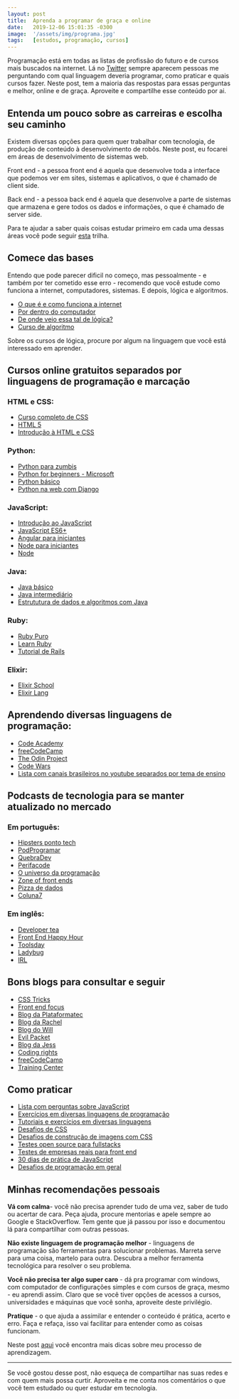 ```yaml
---
layout: post
title:  Aprenda a programar de graça e online
date:   2019-12-06 15:01:35 -0300
image:  '/assets/img/programa.jpg'
tags:   [estudos, programação, cursos]
---
```


Programação está em todas as listas de profissão do futuro e de cursos mais buscados na internet. Lá no [Twitter](https://twitter.com/carolcode) sempre aparecem pessoas me perguntando com qual linguagem deveria programar, como praticar e quais cursos fazer. Neste post, tem a maioria das respostas para essas perguntas e melhor, online e de graça. Aproveite e compartilhe esse conteúdo por ai.


## Entenda um pouco sobre as carreiras e escolha seu caminho

Existem diversas opções para quem quer trabalhar com tecnologia, de produção de conteúdo à desenvolvimento de robôs. Neste post, eu focarei em áreas de desenvolvimento de sistemas web.

Front end - a pessoa front end é aquela que desenvolve toda a interface que podemos ver em sites, sistemas e aplicativos, o que é chamado de client side.

Back end - a pessoa back end é aquela que desenvolve a parte de sistemas que armazena e gere todos os dados e informações, o que é chamado de server side.


Para te ajudar a saber quais coisas estudar primeiro em cada uma dessas áreas você pode seguir [esta](https://github.com/hideraldus13/roadmap-do-desenvolvedor-web) trilha.


## Comece das bases

Entendo que pode parecer dificil no começo, mas pessoalmente - e também por ter cometido esse erro - recomendo que você estude como funciona a internet, computadores, sistemas. E depois, lógica e algoritmos.

 - [O que é e como funciona a internet](https://www.youtube.com/watch?v=hBRDMaxKB8Q)
 - [Por dentro do computador](https://www.youtube.com/watch?v=RRBO9KYuN28)
 - [De onde veio essa tal de lógica?](https://www.youtube.com/watch?v=Sv2T1uDdr-A)
 - [Curso de algoritmo](https://www.youtube.com/watch?v=8mei6uVttho&list=PLHz_AreHm4dmSj0MHol_aoNYCSGFqvfXV)

Sobre os cursos de lógica, procure por algum na linguagem que você está interessado em aprender.


## Cursos online gratuitos separados por linguagens de programação e marcação

### HTML e CSS:
  - [Curso completo de CSS](https://www.youtube.com/playlist?list=PLwXQLZ3FdTVGf7GUtiOFLc_9AXO25iIzG)
  - [HTML 5](https://www.youtube.com/playlist?list=PLwXQLZ3FdTVGKl3iPEyEWpFoYkMUxWW5O)
  - [Introdução à HTML e CSS](https://www.udacity.com/course/intro-to-html-and-css--ud001)


### Python:
 - [Python para zumbis](https://www.youtube.com/watch?v=6La690qlH5w&list=PLUukMN0DTKCtbzhbYe2jdF4cr8MOWClXc)
 - [Python for beginners - Microsoft](https://www.youtube.com/playlist?list=PLlrxD0HtieHhS8VzuMCfQD4uJ9yne1mE6)
 - [Python básico](https://solyd.com.br/treinamentos/python-basico)
 - [Python na web com Django](https://www.udemy.com/course/python-3-na-web-com-django-basico-intermediario/)

### JavaScript:
 - [Introdução ao JavaScript](https://rocketseat.com.br/starter/curso-gratuito-javascript)
 - [JavaScript ES6+](https://rocketseat.com.br/starter/curso-gratuito-javascript-es6)
 - [Angular para iniciantes](https://loiane.training/curso/angular)
 - [Node para iniciantes](https://treinamento.nodebr.org/)
 - [Node](https://rocketseat.com.br/starter/curso-gratuito-nodejs)

### Java:
 - [Java básico](https://loiane.training/curso/java-basico)
 - [Java intermediário](https://loiane.training/curso/java-intermediario)
 - [Estrututura de dados e algoritmos com Java](https://loiane.training/curso/estrutura-de-dados)

### Ruby:
 - [Ruby Puro](https://onebitcode.com/course/ruby-puro/)
 - [Learn Ruby](https://www.codecademy.com/learn/learn-ruby)
 - [Tutorial de Rails](https://guides.railsgirls.com/guides-ptbr/)

### Elixir:
 - [Elixir School](https://elixirschool.com/pt/)
 - [Elixir Lang](https://elixir-lang.org/getting-started/introduction.html)


## Aprendendo diversas linguagens de programação:

- [Code Academy](https://www.codecademy.com/)
- [freeCodeCamp](https://www.freecodecamp.org/)
- [The Odin Project](https://www.theodinproject.com/)
- [Code Wars](https://www.codewars.com/)
- [Lista com canais brasileiros no youtube separados por tema de ensino](https://github.com/carolcodes/videos-pt.br-tecnologia)

## Podcasts de tecnologia para se manter atualizado no mercado

### Em português:
- [Hipsters ponto tech](https://hipsters.tech/)
- [PodProgramar](https://mundopodcast.com.br/podprogramar/)
- [QuebraDev](https://quebradev.com.br/)
- [Perifacode](https://anchor.fm/perifacode)
- [O universo da programação](https://anchor.fm/ouniversodaprogramacao)
- [Zone of front ends](https://zofe.com.br/)
- [Pizza de dados](https://pizzadedados.com/)
- [Coluna7](http://colaboradados.com.br/podcast.html)

### Em inglês:
 - [Developer tea](https://spec.fm/podcasts/developer-tea)
 - [Front End Happy Hour](https://frontendhappyhour.com/)
 - [Toolsday](https://spec.fm/podcasts/toolsday)
 - [Ladybug](https://ladybug.dev/)
 - [IRL](https://irlpodcast.org/)

## Bons blogs para consultar e seguir

- [CSS Tricks](https://css-tricks.com)
- [Front end focus](https://frontendfoc.us)
- [Blog da Plataformatec](http://blog.plataformatec.com.br/)
- [Blog da Rachel](https://rachc.dev/)
- [Blog do Will](https://woliveiras.com.br/)
- [Evil Packet](https://blog.evilpacket.net/posts/)
- [Blog da Jess](https://jtemporal.com/)
- [Coding rights](https://medium.com/@codingrights)
- [freeCodeCamp](https://medium.com/free-code-camp)
- [Training Center](https://medium.com/trainingcenter)

## Como praticar

- [Lista com perguntas sobre JavaScript](https://github.com/lydiahallie/javascript-questions)
- [Exercícios em diversas linguagens de programação](https://exercism.io/)
- [Tutoriais e exercícios em diversas linguagens](https://www.w3resource.com/)
- [Desafios de CSS](https://100dayscss.com/)
- [Desafios de construção de imagens com CSS](http://dailycssimages.com/)
- [Testes open source para fullstacks](https://github.com/alinebastos/fullstack-challenges)
- [Testes de empresas reais para front end](https://github.com/felipefialho/frontend-challenges)
- [30 dias de prática de JavaScript](https://javascript30.com/)
- [Desafios de programação em geral](https://www.hackerrank.com/)


## Minhas recomendações pessoais

**Vá com calma**- você não precisa aprender tudo de uma vez, saber de tudo ou acertar de cara. Peça ajuda, procure mentorias e apele sempre ao Google e StackOverflow. Tem gente que já passou por isso e documentou lá para compartilhar com outras pessoas.

**Não existe linguagem de programação melhor** - linguagens de programação são ferramentas para solucionar problemas. Marreta serve para uma coisa, martelo para outra. Descubra a melhor ferramenta tecnológica para resolver o seu problema.

**Você não precisa ter algo super caro** -  dá pra programar com windows, com computador de configurações simples e com cursos de graça, mesmo - eu aprendi assim. Claro que se você tiver opções de acessos a cursos, universidades e máquinas que você sonha, aproveite deste privilégio.

**Pratique** - o que ajuda a assimilar e entender o conteúdo é prática, acerto e erro. Faça e refaça, isso vai facilitar para entender como as coisas funcionam.

Neste post [aqui](https://divaloper.com.br/2019/11/18/o-que-eu-fiz-errado-na-aprendizagem-autodidata-de-tecnologia/) você encontra mais dicas sobre meu processo de aprendizagem.
- - -

Se você gostou desse post, não esqueça de compartilhar nas suas redes e com quem mais possa curtir. Aproveita e me conta nos comentários o que você tem estudado ou quer estudar em tecnologia.